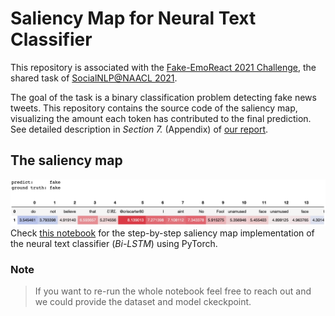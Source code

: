# Saliency Map for Neural Text Classifier
This repository is associated with the [Fake-EmoReact 2021 Challenge](https://sites.google.com/site/socialnlp2021/), the shared task of [SocialNLP@NAACL 2021](https://sites.google.com/site/socialnlp2021/).

The goal of the task is a binary classification problem detecting fake news tweets.
This repository contains the source code of the saliency map, visualizing the amount each token has contributed to the final prediction. See detailed description in *Section 7.* (Appendix) of [our report](https://drive.google.com/file/d/190NyQawdGIZ-scS1iLtuGBYZxeybCfXF/view?usp=share_link).

## The saliency map
![image](https://github.com/william0206/saliency-map/blob/main/saliency_map_img.png)
Check [this notebook](https://nbviewer.org/github/william0206/saliency-map/blob/main/saliency_map.ipynb) for the step-by-step saliency map implementation of the neural text classifier (*Bi-LSTM*) using PyTorch.

### Note
> If you want to re-run the whole notebook feel free to reach out and we could provide the dataset and model ckeckpoint.

